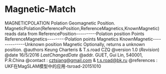 # Magnetic-Match
   MAGNETICPOLATION Polation Geomagnetic Position.
   MagneticPolation(ReferencePosition,ReferenceMagnetics,KnownMagnetic) reads data from
   ReferencePosition----------Polation position Points
   ReferenceMagnetics---------Polation points Magnetics
   KnownMagnetic--------------Unknown position Magnetic
   Optionally, returns a unknown position.
   @authors Keung Charteris & T.s.road CZQ
   @version 1.0 ($Revision$)
   @date 16/5/2016 $LastChangedDate$
   @addr. GUET, Gui Lin, 540001,  P.R.China
   @contact : cztsiang@gmail.com &  t.s.road@bk.ru
   @references : UKF在MagSLAM模型中的应用-tsroad-20151010
